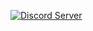 [![Discord Server](https://discord.com/api/guilds/733404108207292516/embed.png)](https://discord.gg/xJdPReJ)
